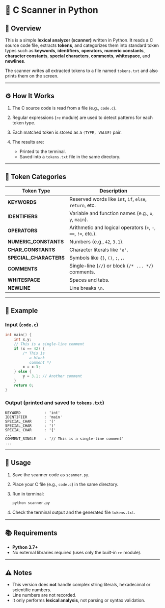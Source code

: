 # 🧠 C Scanner in Python

## 📄 Overview

This is a simple **lexical analyzer (scanner)** written in Python.
It reads a C source code file, extracts **tokens**, and categorizes them into standard token types such as **keywords**, **identifiers**, **operators**, **numeric constants**, **character constants**, **special characters**, **comments**, **whitespace**, and **newlines**.

The scanner writes all extracted tokens to a file named `tokens.txt` and also prints them on the screen.

---

## ⚙️ How It Works

1. The C source code is read from a file (e.g., `code.c`).
2. Regular expressions (`re` module) are used to detect patterns for each token type.
3. Each matched token is stored as a `(TYPE, VALUE)` pair.
4. The results are:

   * Printed to the terminal.
   * Saved into a `tokens.txt` file in the same directory.

---

## 🧩 Token Categories

| Token Type             | Description                                                    |
| ---------------------- | -------------------------------------------------------------- |
| **KEYWORDS**           | Reserved words like `int`, `if`, `else`, `return`, etc.        |
| **IDENTIFIERS**        | Variable and function names (e.g., `x`, `y`, `main`).          |
| **OPERATORS**          | Arithmetic and logical operators (`+`, `-`, `==`, `!=`, etc.). |
| **NUMERIC_CONSTANTS**  | Numbers (e.g., `42`, `3.1`).                                   |
| **CHAR_CONSTANTS**     | Character literals like `'a'`.                                 |
| **SPECIAL_CHARACTERS** | Symbols like `{}`, `()`, `;`, `,`.                             |
| **COMMENTS**           | Single-line (`//`) or block (`/* ... */`) comments.            |
| **WHITESPACE**         | Spaces and tabs.                                               |
| **NEWLINE**            | Line breaks `\n`.                                              |

---

## 🧪 Example

### Input (`code.c`)

```c
int main() {
    int x,y;
    // This is a single-line comment
    if (x == 42) {
        /* This is
           a block
           comment */
        x = x-3;
    } else {
        y = 3.1; // Another comment
    }
    return 0;
}
```

### Output (printed and saved to `tokens.txt`)

```
KEYWORD           : 'int'
IDENTIFIER        : 'main'
SPECIAL_CHAR      : '('
SPECIAL_CHAR      : ')'
SPECIAL_CHAR      : '{'
...
COMMENT_SINGLE    : '// This is a single-line comment'
...
```

---

## 🚀 Usage

1. Save the scanner code as `scanner.py`.
2. Place your C file (e.g., `code.c`) in the same directory.
3. Run in terminal:

   ```bash
   python scanner.py
   ```
4. Check the terminal output and the generated file `tokens.txt`.

---

## 📚 Requirements

* **Python 3.7+**
* No external libraries required (uses only the built-in `re` module).

---

## ⚠️ Notes

* This version does **not** handle complex string literals, hexadecimal or scientific numbers.
* Line numbers are not recorded.
* It only performs **lexical analysis**, not parsing or syntax validation.
